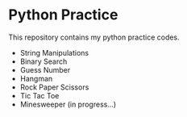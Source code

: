 # Python Practice
This repository contains my python practice codes.
* String Manipulations
* Binary Search
* Guess Number
* Hangman
* Rock Paper Scissors
* Tic Tac Toe
* Minesweeper (in progress...)
